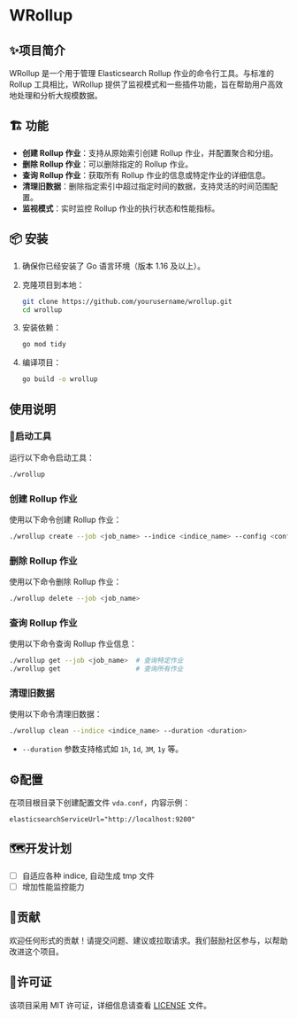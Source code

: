 # WRollup


## ✨项目简介

WRollup 是一个用于管理 Elasticsearch Rollup 作业的命令行工具。与标准的 Rollup 工具相比，WRollup 提供了监视模式和一些插件功能，旨在帮助用户高效地处理和分析大规模数据。

## 🏗️ 功能

- **创建 Rollup 作业**：支持从原始索引创建 Rollup 作业，并配置聚合和分组。
- **删除 Rollup 作业**：可以删除指定的 Rollup 作业。
- **查询 Rollup 作业**：获取所有 Rollup 作业的信息或特定作业的详细信息。
- **清理旧数据**：删除指定索引中超过指定时间的数据，支持灵活的时间范围配置。
- **监视模式**：实时监控 Rollup 作业的执行状态和性能指标。

## 📦 安装

1. 确保你已经安装了 Go 语言环境（版本 1.16 及以上）。
2. 克隆项目到本地：

   ```bash
   git clone https://github.com/yourusername/wrollup.git
   cd wrollup
   ```

3. 安装依赖：

   ```bash
   go mod tidy
   ```

4. 编译项目：

   ```bash
   go build -o wrollup
   ```

## 使用说明

### 🚀启动工具

运行以下命令启动工具：

```bash
./wrollup
```

### 创建 Rollup 作业

使用以下命令创建 Rollup 作业：

```bash
./wrollup create --job <job_name> --indice <indice_name> --config <config_file>
```

### 删除 Rollup 作业

使用以下命令删除 Rollup 作业：

```bash
./wrollup delete --job <job_name>
```

### 查询 Rollup 作业

使用以下命令查询 Rollup 作业信息：

```bash
./wrollup get --job <job_name>  # 查询特定作业
./wrollup get                   # 查询所有作业
```

### 清理旧数据

使用以下命令清理旧数据：

```bash
./wrollup clean --indice <indice_name> --duration <duration>
```

- `--duration` 参数支持格式如 `1h`, `1d`, `3M`, `1y` 等。


## ⚙️配置

在项目根目录下创建配置文件 `vda.conf`，内容示例：

```plaintext
elasticsearchServiceUrl="http://localhost:9200"
```

## 🗺️开发计划
- [ ] 自适应各种 indice, 自动生成 tmp 文件
- [ ] 增加性能监控能力

##  🤝贡献

欢迎任何形式的贡献！请提交问题、建议或拉取请求。我们鼓励社区参与，以帮助改进这个项目。

## 📄许可证

该项目采用 MIT 许可证，详细信息请查看 [LICENSE](LICENSE) 文件。
